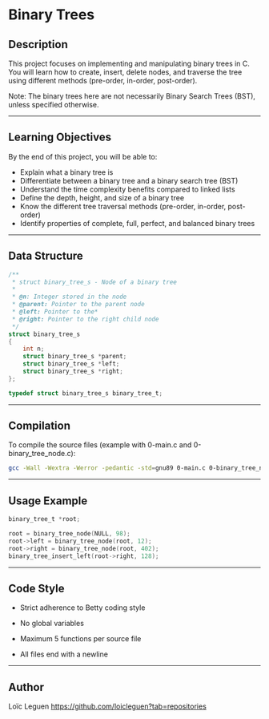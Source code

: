 # Binary Trees

## Description

This project focuses on implementing and manipulating binary trees in C.  
You will learn how to create, insert, delete nodes, and traverse the tree using different methods (pre-order, in-order, post-order).

Note: The binary trees here are not necessarily Binary Search Trees (BST), unless specified otherwise.

---

## Learning Objectives

By the end of this project, you will be able to:

- Explain what a binary tree is
- Differentiate between a binary tree and a binary search tree (BST)
- Understand the time complexity benefits compared to linked lists
- Define the depth, height, and size of a binary tree
- Know the different tree traversal methods (pre-order, in-order, post-order)
- Identify properties of complete, full, perfect, and balanced binary trees

---

## Data Structure

```c
/**
 * struct binary_tree_s - Node of a binary tree
 *
 * @n: Integer stored in the node
 * @parent: Pointer to the parent node
 * @left: Pointer to the*
 * @right: Pointer to the right child node
 */
struct binary_tree_s
{
    int n;
    struct binary_tree_s *parent;
    struct binary_tree_s *left;
    struct binary_tree_s *right;
};

typedef struct binary_tree_s binary_tree_t;
```
---

## Compilation
To compile the source files (example with 0-main.c and 0-binary_tree_node.c):

```bash
gcc -Wall -Wextra -Werror -pedantic -std=gnu89 0-main.c 0-binary_tree_node.c -o binary_tree
```
---

## Usage Example
```c
binary_tree_t *root;

root = binary_tree_node(NULL, 98);
root->left = binary_tree_node(root, 12);
root->right = binary_tree_node(root, 402);
binary_tree_insert_left(root->right, 128);
```
---

## Code Style

- Strict adherence to Betty coding style

- No global variables

- Maximum 5 functions per source file

- All files end with a newline

---

## Author

Loïc Leguen <https://github.com/loicleguen?tab=repositories>
